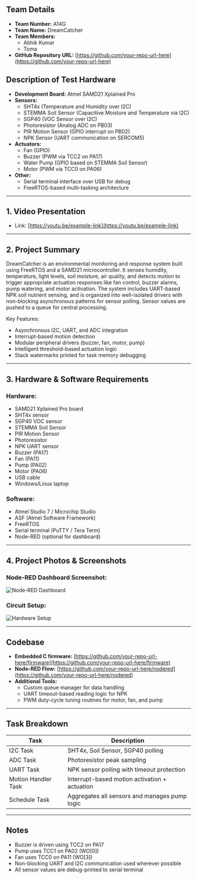 <!--

[![Review Assignment Due Date](https://classroom.github.com/assets/deadline-readme-button-22041afd0340ce965d47ae6ef1cefeee28c7c493a6346c4f15d667ab976d596c.svg)](https://classroom.github.com/a/AlBFWSQg)
# a14g-final-submission

    * Team Number: 
    * Team Name: 
    * Team Members: 
    * Github Repository URL: 
    * Description of test hardware: (development boards, sensors, actuators, laptop + OS, etc) 

## 1. Video Presentation

## 2. Project Summary

## 3. Hardware & Software Requirements

## 4. Project Photos & Screenshots

## Codebase

- A link to your final embedded C firmware codebases
- A link to your Node-RED dashboard code
- Links to any other software required for the functionality of your device

# A14G Final Submission

/-->

## Team Details

- **Team Number:** A14G  
- **Team Name:** DreamCatcher  
- **Team Members:**  
  - Abhik Kumar  
  - Toma  
- **GitHub Repository URL:** [https://github.com/your-repo-url-here](https://github.com/your-repo-url-here)

## Description of Test Hardware

- **Development Board:** Atmel SAMD21 Xplained Pro  
- **Sensors:**
  - SHT4x (Temperature and Humidity over I2C)
  - STEMMA Soil Sensor (Capacitive Moisture and Temperature via I2C)
  - SGP40 (VOC Sensor over I2C)
  - Photoresistor (Analog ADC on PB03)
  - PIR Motion Sensor (GPIO interrupt on PB02)
  - NPK Sensor (UART communication on SERCOM5)
- **Actuators:**
  - Fan (GPIO)
  - Buzzer (PWM via TCC2 on PA17)
  - Water Pump (GPIO based on STEMMA Soil Sensor)
  - Motor (PWM via TCC0 on PA06)
- **Other:**
  - Serial terminal interface over USB for debug
  - FreeRTOS-based multi-tasking architecture

---

## 1. Video Presentation

- Link: [https://youtu.be/example-link](https://youtu.be/example-link)

---

## 2. Project Summary

DreamCatcher is an environmental monitoring and response system built using FreeRTOS and a SAMD21 microcontroller. It senses humidity, temperature, light levels, soil moisture, air quality, and detects motion to trigger appropriate actuation responses like fan control, buzzer alarms, pump watering, and motor activation. The system includes UART-based NPK soil nutrient sensing, and is organized into well-isolated drivers with non-blocking asynchronous patterns for sensor polling. Sensor values are pushed to a queue for central processing.

Key Features:
- Asynchronous I2C, UART, and ADC integration
- Interrupt-based motion detection
- Modular peripheral drivers (buzzer, fan, motor, pump)
- Intelligent threshold-based actuation logic
- Stack watermarks printed for task memory debugging

---

## 3. Hardware & Software Requirements

### Hardware:
- SAMD21 Xplained Pro board
- SHT4x sensor
- SGP40 VOC sensor
- STEMMA Soil Sensor
- PIR Motion Sensor
- Photoresistor
- NPK UART sensor
- Buzzer (PA17)
- Fan (PA11)
- Pump (PA02)
- Motor (PA06)
- USB cable
- Windows/Linux laptop

### Software:
- Atmel Studio 7 / Microchip Studio
- ASF (Atmel Software Framework)
- FreeRTOS
- Serial terminal (PuTTY / Tera Term)
- Node-RED (optional for dashboard)

---

## 4. Project Photos & Screenshots

### Node-RED Dashboard Screenshot:
![Node-RED Dashboard](screenshots/nodered.png)

### Circuit Setup:
![Hardware Setup](screenshots/hardware.jpg)

---

## Codebase

- **Embedded C firmware:** [https://github.com/your-repo-url-here/firmware](https://github.com/your-repo-url-here/firmware)
- **Node-RED Flow:** [https://github.com/your-repo-url-here/nodered](https://github.com/your-repo-url-here/nodered)
- **Additional Tools:** 
  - Custom queue manager for data handling
  - UART timeout-based reading logic for NPK
  - PWM duty-cycle tuning routines for motor, fan, and pump

---

## Task Breakdown

| Task                    | Description                                       |
|-------------------------|---------------------------------------------------|
| I2C Task                | SHT4x, Soil Sensor, SGP40 polling                 |
| ADC Task                | Photoresistor peak sampling                       |
| UART Task               | NPK sensor polling with timeout protection       |
| Motion Handler Task     | Interrupt-based motion activation + actuation    |
| Schedule Task           | Aggregates all sensors and manages pump logic    |

---

## Notes

- Buzzer is driven using TCC2 on PA17
- Pump uses TCC1 on PA02 (WO[0])
- Fan uses TCC0 on PA11 (WO[3])
- Non-blocking UART and I2C communication used wherever possible
- All sensor values are debug-printed to serial terminal
